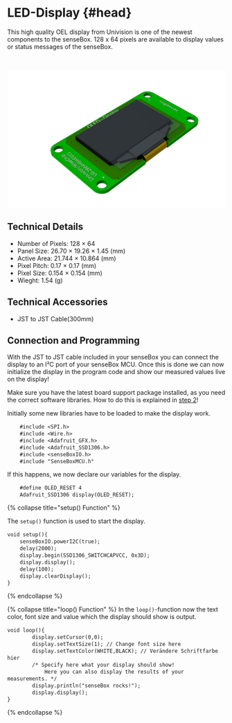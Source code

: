 # LED-Display {#head}

<div class="description">This high quality OEL display from Univision is one of the newest components to the senseBox. 128 x 64 pixels are available to display values or status messages of the senseBox.</div>
<div class="line">
    <br>
    <br>
</div>

![Das OLED-Display](https://github.com/sensebox/resources/raw/master/gitbook_pictures/oled_top.png)

## Technical Details
   * Number of Pixels: 128 × 64
   * Panel Size: 26.70 × 19.26 × 1.45 (mm)
   * Active Area: 21.744 × 10.864 (mm)
   * Pixel Pitch: 0.17 × 0.17 (mm)
   * Pixel Size: 0.154 × 0.154 (mm)
   * Wieght: 1.54 (g)

## Technical Accessories 
* JST to JST Cable(300mm)

## Connection and Programming
With the JST to JST cable included in your senseBox you can connect the display to an I²C port of your senseBox MCU.
Once this is done we can now initialize the display in the program code and show our measured values live on the display!

<div class="box_warning">
    <i class="fa fa-info fa-fw" aria-hidden="true" style="color: #42acf3;"></i>
    Make sure you have the latest board support package installed, as you need the correct software libraries. How to do this is explained in <a href ="../erste-schritte/board-support-packages-installieren.md">step 2</a>!
</div>

Initially some new libraries have to be loaded to make the display work.
```arduino
    #include <SPI.h>
    #include <Wire.h>
    #include <Adafruit_GFX.h>
    #include <Adafruit_SSD1306.h>
    #include <senseBoxIO.h>
    #include "SenseBoxMCU.h"
```
If this happens, we now declare our variables for the display.

```arduino
    #define OLED_RESET 4
    Adafruit_SSD1306 display(OLED_RESET);
```

{% collapse title="setup() Function" %}

The `setup()` function is used to start the display.
```arduino
void setup(){
    senseBoxIO.powerI2C(true);
    delay(2000);
    display.begin(SSD1306_SWITCHCAPVCC, 0x3D);
    display.display();
    delay(100);
    display.clearDisplay();
}
```
{% endcollapse %}

{% collapse title="loop() Function" %}
In the `loop()`-function now the text color, font size and value which the display should show is output.

```arduino 
void loop(){
        display.setCursor(0,0);
        display.setTextSize(1); // Change font size here 
        display.setTextColor(WHITE,BLACK); // Verändere Schriftfarbe hier
        /* Specify here what your display should show! 
            Here you can also display the results of your measurements. */
        display.println("senseBox rocks!");
        display.display();
}
```
{% endcollapse %}



